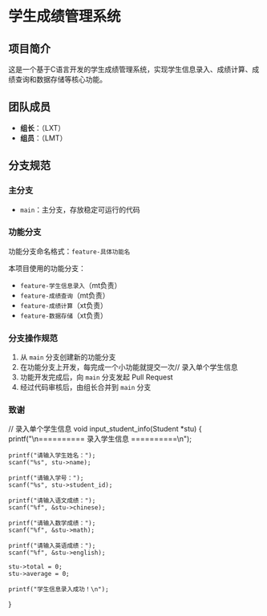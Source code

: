 # 学生成绩管理系统

## 项目简介
这是一个基于C语言开发的学生成绩管理系统，实现学生信息录入、成绩计算、成绩查询和数据存储等核心功能。

## 团队成员
- **组长**：（LXT）
- **组员**：（LMT）

## 分支规范

### 主分支
- `main`：主分支，存放稳定可运行的代码

### 功能分支
功能分支命名格式：`feature-具体功能名`

本项目使用的功能分支：
- `feature-学生信息录入`（mt负责）
- `feature-成绩查询`（mt负责）
- `feature-成绩计算`（xt负责）
- `feature-数据存储`（xt负责）

### 分支操作规范
1. 从 `main` 分支创建新的功能分支
2. 在功能分支上开发，每完成一个小功能就提交一次// 录入单个学生信息
3. 功能开发完成后，向 `main` 分支发起 Pull Request
4. 经过代码审核后，由组长合并到 `main` 分支

### 致谢


// 录入单个学生信息
void input_student_info(Student *stu) {
    printf("\n========== 录入学生信息 ==========\n");
    
    printf("请输入学生姓名：");
    scanf("%s", stu->name);
    
    printf("请输入学号：");
    scanf("%s", stu->student_id);
    
    printf("请输入语文成绩：");
    scanf("%f", &stu->chinese);
    
    printf("请输入数学成绩：");
    scanf("%f", &stu->math);
    
    printf("请输入英语成绩：");
    scanf("%f", &stu->english);
    
    stu->total = 0;
    stu->average = 0;
    
    printf("学生信息录入成功！\n");
}



